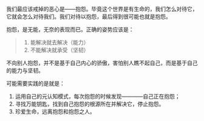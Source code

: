 我们最应该戒掉的恶心是——抱怨。毕竟这个世界是有生命的，我们怎么对待它，它就会怎么对待我们。我们对待以抱怨，最后得到很可能也就是抱怨。

抱怨，是无能，无奈的表现而已。正确的姿势应该是：
> 1. 能解决就去解决（能力）
> 2. 不能解决就承受（坚韧）

不向别人抱怨，并不是基于自己内心的骄傲，害怕别人瞧不起自己，而是基于自己的能力与坚韧。

可能需要实践的是就是：

1. 运用自己的元认知模式，每次抱怨的时候发现————自己正在抱怨；
2. 寻找万能钥匙，找到自己抱怨的根源所在并解决它，停止抱怨。
3. 珍爱生命，远离抱怨和抱怨之人。




